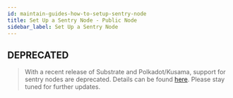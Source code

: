 ```yaml
---
id: maintain-guides-how-to-setup-sentry-node
title: Set Up a Sentry Node - Public Node
sidebar_label: Set Up a Sentry Node
---
```


## DEPRECATED

> With a recent release of Substrate and Polkadot/Kusama, support for sentry nodes are
> deprecated. Details can be found [here](https://github.com/paritytech/substrate/issues/6845).
> Please stay tuned for further updates.

